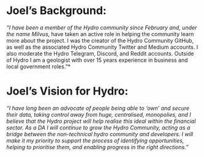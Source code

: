 # Joel’s Background:

*“I have been a member of the Hydro community since February and, under the name Milvus*, have taken an active role in helping the community learn more about the project. I was the creator of the Hydro Community GitHub, as well as the associated Hydro Community Twitter and Medium accounts. I also moderate the Hydro Telegram, Discord, and Reddit accounts. Outside of Hydro I am a geologist with over 15 years experience in business and local government roles.”*

# Joel’s Vision for Hydro:

*“I have long been an advocate of people being able to ‘own’ and secure their data, taking control away from huge, centralised, monopolies, and I believe that the Hydro project will help realise this ideal within the financial sector. As a DA I will continue to grow the Hydro Community, acting as a bridge between the non-technical hydro community and developers. I will make it my priority to support the process of identifying opportunities, helping to prioritise them, and enabling progress in the right directions.”*
